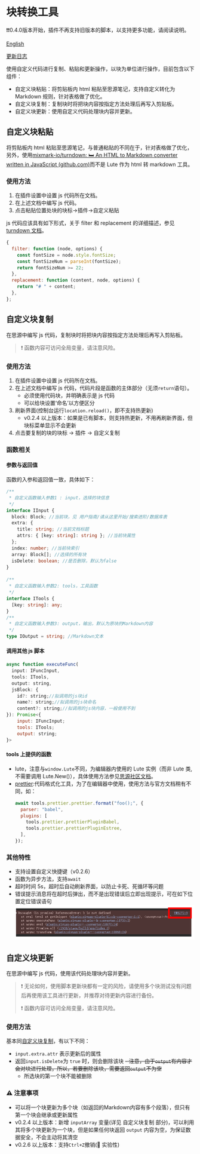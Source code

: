 # 块转换工具

❗❗0.4.0版本开始，插件不再支持旧版本的脚本，以支持更多功能，请阅读说明。

[English](./README_en_US.md)

[更新日志](./CHANGELOG.md)

使用自定义代码进行复制、粘贴和更新操作，以块为单位进行操作，目前包含以下组件：

- 自定义块粘贴：将剪贴板内 html 粘贴至思源笔记，支持自定义转化为 Markdown 规则，针对表格做了优化。
- 自定义块复制：复制块时将把块内容按指定方法处理后再写入剪贴板。
- 自定义块更新：使用自定义代码处理块内容并更新。

## 自定义块粘贴

将剪贴板内 html 粘贴至思源笔记，与普通粘贴的不同在于，针对表格做了优化，另外，使用[mixmark-io/turndown: 🛏 An HTML to Markdown converter written in JavaScript (github.com)](https://github.com/mixmark-io/turndown)而不是 Lute 作为 html 转 markdown 工具。

### 使用方法

1. 在插件设置中设置 js 代码所在文档。
2. 在上述文档中编写 js 代码。
3. 点击粘贴位置处块的块标->插件->自定义粘贴

js 代码应该具有如下形式，关于 filter 和 replacement 的详细描述，参见[turndown 文档](https://github.com/mixmark-io/turndown)。

```js
{
  filter: function (node, options) {
    const fontSize = node.style.fontSize;
    const fontSizeNum = parseInt(fontSize);
    return fontSizeNum >= 22;
  },
  replacement: function (content, node, options) {
    return "# " + content;
  },
};
```

## 自定义块复制

在思源中编写 js 代码，复制块时将把块内容按指定方法处理后再写入剪贴板。

> ❗ 函数内容可访问全局变量，请注意风险。

### 使用方法

1. 在插件设置中设置 js 代码所在文档。
2. 在上述文档中编写 js 代码，代码片段是函数的主体部分（无须`return`语句）。
   - 必须使用代码块，并明确表示是 js 代码
   - 可以给块设置‘命名’以方便区分
3. 刷新界面(控制台运行`location.reload()`，即不支持热更新)
   - v0.2.4 以上版本：如果是已有脚本，则支持热更新，不用再刷新界面，但块标菜单显示不会更新
4. 点击要复制的块的块标 -> 插件 -> 自定义复制

### 函数相关

#### 参数与返回值

函数的入参和返回值一致，具体如下：

```ts
/**
 * 自定义函数输入参数1 : input，选择的块信息
 */
interface IInput {
  block: Block; //当前块，见 用户指南/请从这里开始/搜索进阶/数据库表
  extra: {
    title: string; //当前文档标题
    attrs: { [key: string]: string }; //当前块属性
  };
  index: number; //当前块索引
  array: Block[]; //选择的所有块
  isDelete: boolean; //是否删除，默认为false
}

/**
 * 自定义函数输入参数2: tools，工具函数
 */
interface ITools {
  [key: string]: any;
}
/**
 * 自定义函数输入参数3: output，输出，默认为原块的Markdown内容
 */
type IOutput = string; //Markdown文本
```

#### 调用其他 js 脚本

```js
async function executeFunc(
  input: IFuncInput,
  tools: ITools,
  output: string,
  jsBlock: {
    id?: string;//拟调用的js块id
    name?: string;//拟调用的js块命名
    content?: string;//拟调用的js块内容，一般使用不到
}): Promise<{
    input: IFuncInput;
    tools: ITools;
    output: string;
}>
```

#### tools 上提供的函数

- lute，注意与`window.Lute`不同，为编辑器内使用的 Lute 实例（而非 Lute 类,不需要调用 Lute.New()），具体使用方法参见[思源社区文档](https://docs.siyuan-note.club/zh-Hans/reference/api/plugin/class/Lute.html)。
- [prettier](https://prettier.io/):代码格式化工具，为了在编辑器中使用，使用方法与官方文档稍有不同，如：
  ```js
  await tools.prettier.prettier.format("foo();", {
    parser: "babel",
    plugins: [
      tools.prettier.prettierPluginBabel,
      tools.prettier.prettierPluginEstree,
    ],
  });
  ```

### 其他特性

- 支持设置自定义快捷键（v0.2.6）
- 函数为异步方法，支持`await`
- 超时时间 5s，超时后自动刷新界面，以防止卡死、死循环等问题
- 错误提示消息将在超时后弹出，而不是出现错误后立即出现提示，可在如下位置定位错误语句
  ![错误位置](./asset/error.PNG)

## 自定义块更新

在思源中编写 js 代码，使用该代码处理块内容并更新。

> ❗ 无论如何，使用脚本更新块都有一定的风险，请使用多个块测试没有问题后再使用该工具进行更新，并推荐对待更新内容进行备份。
>
> ❗ 函数内容可访问全局变量，请注意风险。

### 使用方法

基本同[自定义块复制](#自定义块复制)，有以下不同：

- `input.extra.attr` 表示更新后的属性
- 返回`input.isDelete`为 `true` 时，则会删除该块
  ~~- 注意，由于`output`有内容才会对块进行处理，所以，若要删除该块，需要返回`output`不为空~~
  - 所选块的第一个块不能被删除

### ⚠️ 注意事项

- 可以将一个块更新为多个块（如返回的Markdown内容有多个段落），但只有第一个块会继承或更新属性
- v0.2.4 以上版本：新增 `inputArray` 变量(详见 自定义块复制 部分)，可以利用其将多个块更新为一个块，但是如果任何块返回 `output` 内容为空，为保证数据安全，不会主动将其清空
- v0.2.6 以上版本：支持`Ctrl+Z`撤销(🚀 实验性)
